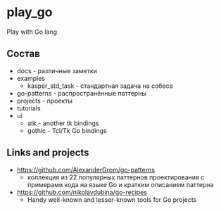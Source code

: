 # play_go

Play with Go lang


## Состав

- docs - различные заметки
- examples
	- kasper_std_task - стандартная задача на собесе
- go-patterns - распространённые паттерны
- projects - проекты
- tutorials
- ui
    - atk - another tk bindings
    - gothic - Tcl/Tk Go bindings

## Links and projects

- https://github.com/AlexanderGrom/go-patterns
	- коллекция из 22 популярных паттернов проектирования с примерами кода на языке Go и кратким описанием паттерна
- https://github.com/nikolaydubina/go-recipes
	- Handy well-known and lesser-known tools for Go projects

